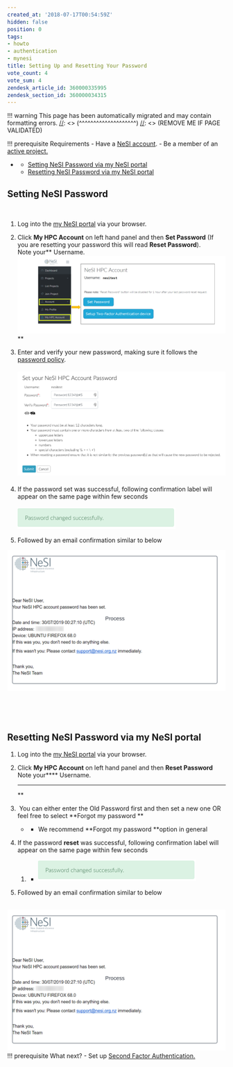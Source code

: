 ```yaml
---
created_at: '2018-07-17T00:54:59Z'
hidden: false
position: 0
tags:
- howto
- authentication
- mynesi
title: Setting Up and Resetting Your Password
vote_count: 4
vote_sum: 4
zendesk_article_id: 360000335995
zendesk_section_id: 360000034315
---
```




[//]: <> (REMOVE ME IF PAGE VALIDATED)
[//]: <> (vvvvvvvvvvvvvvvvvvvv)
!!! warning
    This page has been automatically migrated and may contain formatting errors.
[//]: <> (^^^^^^^^^^^^^^^^^^^^)
[//]: <> (REMOVE ME IF PAGE VALIDATED)

!!! prerequisite Requirements
     -   Have a [NeSI
         account](../../../Getting_Started/Accounts-Projects_and_Allocations/Creating_a_NeSI_Account_Profile).
     -   Be a member of an [active
         project.](https://support.nesi.org.nz/hc/en-gb/sections/360000196195-Accounts-Projects)

-   -   [Setting NeSI Password via my NeSI
        portal](#h_d7de94ee-b517-41dd-b70e-6fca380b38a6)
    -   [Resetting NeSI Password via my NeSI
        portal](#h_01G15PT2EM836JXJK202V52QZP)

##  **Setting NeSI Password**

 

1.  Log into the [my NeSI portal](https://my.nesi.org.nz) via your
    browser.  
      

2.  Click **My HPC Account** on left hand panel and then **Set
    Password** (If you are resetting your password this will read
    **Reset Password**).  
    Note your** Username.  
    ![authentication\_factor\_setup.png](../../assets/images/Setting_Up_and_Resetting_Your_Password.png)  
    **

3.  Enter and verify your new password, making sure it follows the
    [password
    policy](../../../General/NeSI_Policies/NeSI_Password_Policy).  
      

    #### ![SetNeSIaccountPassword.png](../../assets/images/Setting_Up_and_Resetting_Your_Password_0.png)

4.  If the password set was successful, following confirmation label
    will appear on the same page within few seconds  
       
    ![change\_success.png](../../assets/images/Setting_Up_and_Resetting_Your_Password_1.png)

5.  Followed by an email confirmation similar to below

![password\_set\_confirmation.png](../../assets/images/Setting_Up_and_Resetting_Your_Password_2.png)

 

 

## **Resetting NeSI Password via my NeSI portal**

1.  Log into the [my NeSI portal](https://my.nesi.org.nz) via your
    browser.  
      
2.  Click **My HPC Account** on left hand panel and then **Reset
    Password**  
    Note your**** Username.  
      
    **** **  
    **
3.   You can either enter the Old Password first and then set a new one
    OR feel free to select **Forgot my password **  
    -   -   We recommend **Forgot my password **option in general   
              
4.  If the password **reset** was successful, following confirmation
    label will appear on the same page within few seconds  
    1.  -   ![change\_success.png](../../assets/images/Setting_Up_and_Resetting_Your_Password_3.png)
5.  Followed by an email confirmation similar to below  
       
      

![password\_set\_confirmation.png](../../assets/images/Setting_Up_and_Resetting_Your_Password_4.png)
!!! prerequisite What next?
     -   Set up [Second Factor
         Authentication.](../../../Getting_Started/Accessing_the_HPCs/Setting_Up_Two_Factor_Authentication)

 
